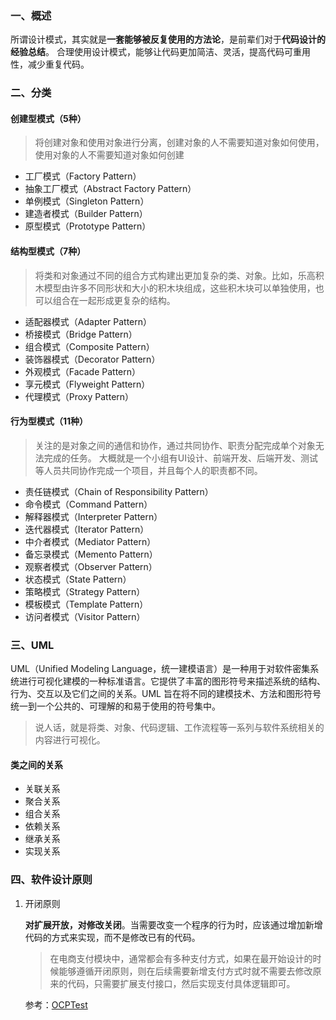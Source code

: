 ### 一、概述
所谓设计模式，其实就是**一套能够被反复使用的方法论**，是前辈们对于**代码设计的经验总结**。
合理使用设计模式，能够让代码更加简洁、灵活，提高代码可重用性，减少重复代码。


### 二、分类
#### 创建型模式（5种）
> 将创建对象和使用对象进行分离，创建对象的人不需要知道对象如何使用，使用对象的人不需要知道对象如何创建

- 工厂模式（Factory Pattern） 
- 抽象工厂模式（Abstract Factory Pattern） 
- 单例模式（Singleton Pattern） 
- 建造者模式（Builder Pattern） 
- 原型模式（Prototype Pattern）

#### 结构型模式（7种）
> 将类和对象通过不同的组合方式构建出更加复杂的类、对象。比如，乐高积木模型由许多不同形状和大小的积木块组成，这些积木块可以单独使用，也可以组合在一起形成更复杂的结构。

- 适配器模式（Adapter Pattern）
- 桥接模式（Bridge Pattern）
- 组合模式（Composite Pattern）
- 装饰器模式（Decorator Pattern）
- 外观模式（Facade Pattern）
- 享元模式（Flyweight Pattern）
- 代理模式（Proxy Pattern）


#### 行为型模式（11种）
> 关注的是对象之间的通信和协作，通过共同协作、职责分配完成单个对象无法完成的任务。 大概就是一个小组有UI设计、前端开发、后端开发、测试等人员共同协作完成一个项目，并且每个人的职责都不同。
- 责任链模式（Chain of Responsibility Pattern）
- 命令模式（Command Pattern）
- 解释器模式（Interpreter Pattern）
- 迭代器模式（Iterator Pattern）
- 中介者模式（Mediator Pattern）
- 备忘录模式（Memento Pattern）
- 观察者模式（Observer Pattern）
- 状态模式（State Pattern）
- 策略模式（Strategy Pattern）
- 模板模式（Template Pattern）
- 访问者模式（Visitor Pattern）

### 三、UML

UML（Unified Modeling Language，统一建模语言）是一种用于对软件密集系统进行可视化建模的一种标准语言。它提供了丰富的图形符号来描述系统的结构、行为、交互以及它们之间的关系。UML 旨在将不同的建模技术、方法和图形符号统一到一个公共的、可理解的和易于使用的符号集中。

> 说人话，就是将类、对象、代码逻辑、工作流程等一系列与软件系统相关的内容进行可视化。

#### 类之间的关系
- 关联关系
- 聚合关系
- 组合关系
- 依赖关系
- 继承关系
- 实现关系

### 四、软件设计原则

1. 开闭原则

    **对扩展开放，对修改关闭**。当需要改变一个程序的行为时，应该通过增加新增代码的方式来实现，而不是修改已有的代码。

   > 在电商支付模块中，通常都会有多种支付方式，如果在最开始设计的时候能够遵循开闭原则，则在后续需要新增支付方式时就不需要去修改原来的代码，只需要扩展支付接口，然后实现支付具体逻辑即可。

   参考：[OCPTest](../src/test/java/cn/regexp/coding/trainee/principles/OCPTest.java)



